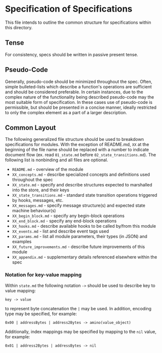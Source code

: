 # Specification of Specifications

This file intends to outline the common structure for specifications within this directory.

## Tense

For consistency, specs should be written in passive present tense.

## Pseudo-Code

Generally, pseudo-code should be minimized throughout the spec. Often, simple bulleted-lists which describe a function's operations are sufficient and should be considered preferable. In certain instances, due to the complex nature of the functionality being described pseudo-code may the most suitable form of specification. In these cases use of pseudo-code is permissible, but should be presented in a concise manner, ideally restricted to only the complex element as a part of a larger description.

## Common Layout

The following generalized file structure should be used to breakdown specifications for modules. With the exception of README.md, `XX` at the beginning of the file name should be replaced with a number to indicate document flow (ex. read `01_state.md` before `02_state_transitions.md`). The following list is nonbinding and all files are optional.

- `README.md` - overview of the module
- `XX_concepts.md` - describe specialized concepts and definitions used throughout the spec
- `XX_state.md` - specify and describe structures expected to marshalled into the store, and their keys
- `XX_state_transitions.md` - standard state transition operations triggered by hooks, messages, etc.
- `XX_messages.md` - specify message structure(s) and expected state machine behaviour(s)
- `XX_begin_block.md` - specify any begin-block operations
- `XX_end_block.md` - specify any end-block operations
- `XX_hooks.md` - describe available hooks to be called by/from this module
- `XX_events.md` - list and describe event tags used
- `XX_params.md` - list all module parameters, their types (in JSON) and examples
- `XX_future_improvements.md` - describe future improvements of this module
- `XX_appendix.md` - supplementary details referenced elsewhere within the spec

### Notation for key-value mapping

Within `state.md` the following notation `->` should be used to describe key to value mapping:

```
key -> value
```

to represent byte concatenation the `|` may be used. In addition, encoding type may be specified, for example:

```
0x00 | addressBytes | address2Bytes -> amino(value_object)
```

Additionally, index mappings may be specified by mapping to the `nil` value, for example:

```
0x01 | address2Bytes | addressBytes -> nil
```

